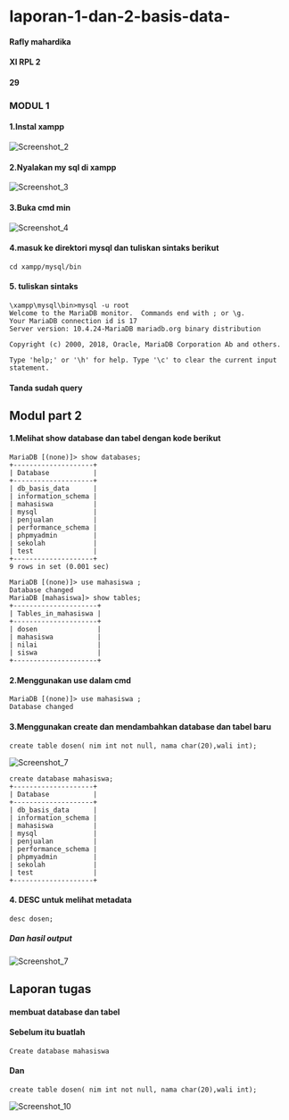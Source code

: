 # laporan-1-dan-2-basis-data-

#### Rafly mahardika
#### XI RPL 2 
#### 29 

### MODUL 1

#### 1.Instal xampp
![Screenshot_2](https://user-images.githubusercontent.com/113566098/190309632-d02ea1d3-d8ee-4189-a370-dfde831afcf5.png)


#### 2.Nyalakan my sql di xampp
![Screenshot_3](https://user-images.githubusercontent.com/113566098/190309997-7ab809ff-a4e3-4220-b54a-9e9dad8ffeb2.png)

#### 3.Buka cmd min 
![Screenshot_4](https://user-images.githubusercontent.com/113566098/190310462-4ce8dd7a-1a1a-4817-9fc7-e1cb23c3487c.png)

#### 4.masuk ke direktori mysql dan tuliskan sintaks berikut  
```
cd xampp/mysql/bin
```

#### 5. tuliskan sintaks 
```
\xampp\mysql\bin>mysql -u root
Welcome to the MariaDB monitor.  Commands end with ; or \g.
Your MariaDB connection id is 17
Server version: 10.4.24-MariaDB mariadb.org binary distribution

Copyright (c) 2000, 2018, Oracle, MariaDB Corporation Ab and others.

Type 'help;' or '\h' for help. Type '\c' to clear the current input statement. 
```
#### Tanda sudah query



## Modul part 2

#### 1.Melihat show database dan tabel dengan kode berikut 
```
MariaDB [(none)]> show databases;
+--------------------+
| Database           |
+--------------------+
| db_basis_data      |
| information_schema |
| mahasiswa          |
| mysql              |
| penjualan          |
| performance_schema |
| phpmyadmin         |
| sekolah            |
| test               |
+--------------------+
9 rows in set (0.001 sec)

MariaDB [(none)]> use mahasiswa ;
Database changed
MariaDB [mahasiswa]> show tables;
+---------------------+
| Tables_in_mahasiswa |
+---------------------+
| dosen               |
| mahasiswa           |
| nilai               |
| siswa               |
+---------------------+
```

#### 2.Menggunakan use dalam cmd 
```
MariaDB [(none)]> use mahasiswa ;
Database changed
```

#### 3.Menggunakan create dan mendambahkan database dan tabel baru 
```
create table dosen( nim int not null, nama char(20),wali int);
```

![Screenshot_7](https://user-images.githubusercontent.com/113566098/190316865-3bb0c121-b1bf-4f59-b96b-2d73b330b948.png)


```
create database mahasiswa;
+--------------------+
| Database           |
+--------------------+
| db_basis_data      |
| information_schema |
| mahasiswa          |
| mysql              |
| penjualan          |
| performance_schema |
| phpmyadmin         |
| sekolah            |
| test               |
+--------------------+
```

#### 4. DESC untuk melihat metadata 
```
desc dosen;
``` 
##### Dan hasil output 
![Screenshot_7](https://user-images.githubusercontent.com/113566098/190316152-1a725e83-ed27-4445-962e-cedf7e219f6b.png)

## Laporan tugas 
 #### membuat database dan tabel 
 
 #### Sebelum itu buatlah 
 ```
 Create database mahasiswa 
 ```
 #### Dan 
 ```
 create table dosen( nim int not null, nama char(20),wali int);
 ```
 ![Screenshot_10](https://user-images.githubusercontent.com/113566098/190317602-b7826561-cbd6-4c79-a66e-debaa54e5c50.png)






